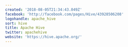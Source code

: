 ```yaml
---
created: '2018-08-05T21:34:43.049Z'
facebook: 'http://facebook.com/pages/Hive/43928506208'
logohandle: apache_hive
sort: hive
title: Apache Hive
twitter: apachehive
website: 'https://hive.apache.org/'
---
```


